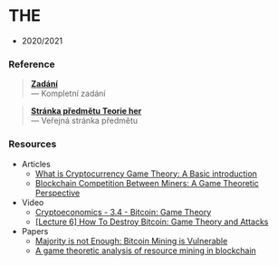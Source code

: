 # THE

- 2020/2021

<!----------------------------------------------------------------------------->

### Reference

> [**Zadání**](assignment.md)<br>
> — Kompletní zadání

> [**Stránka předmětu Teorie her**](http://perchta.fit.vutbr.cz:8000/vyuka-the)<br>
> — Veřejná stránka předmětu

<!----------------------------------------------------------------------------->

### Resources

- Articles
  - [What is Cryptocurrency Game Theory: A Basic introduction](https://blockgeeks.com/guides/cryptocurrency-game-theory/)
  - [Blockchain Competition Between Miners: A Game Theoretic Perspective](https://www.frontiersin.org/articles/10.3389/fbloc.2019.00026/full)
- Video
  - [Cryptoeconomics - 3.4 - Bitcoin: Game Theory](https://youtu.be/XgrFaSSbCZ8)
  - [[Lecture 6] How To Destroy Bitcoin: Game Theory and Attacks](https://youtu.be/Y_dBl-iLeMc)
- Papers
  - [Majority is not Enough: Bitcoin Mining is Vulnerable](https://arxiv.org/pdf/1311.0243.pdf)
  - [A game theoretic analysis of resource mining in blockchain](https://link.springer.com/article/10.1007/s10586-020-03046-w)
